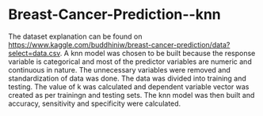 # Breast-Cancer-Prediction--knn
The dataset explanation can be found on https://www.kaggle.com/buddhiniw/breast-cancer-prediction/data?select=data.csv. 
A knn model was chosen to be built because the response variable is categorical and most of the predictor variables are numeric and continuous in nature. The unnecessary variables were removed and standardization of data was done. The data was divided into training and testing. The value of k was calculated and dependent variable vector was created as per trainingn and testing sets. The knn model was then built and accuracy, sensitivity and specificity were calculated.
